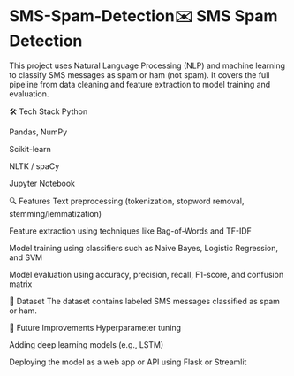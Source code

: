 # SMS-Spam-Detection✉️ SMS Spam Detection
This project uses Natural Language Processing (NLP) and machine learning to classify SMS messages as spam or ham (not spam). It covers the full pipeline from data cleaning and feature extraction to model training and evaluation.

🛠 Tech Stack
Python

Pandas, NumPy

Scikit-learn

NLTK / spaCy

Jupyter Notebook

🔍 Features
Text preprocessing (tokenization, stopword removal, stemming/lemmatization)

Feature extraction using techniques like Bag-of-Words and TF-IDF

Model training using classifiers such as Naive Bayes, Logistic Regression, and SVM

Model evaluation using accuracy, precision, recall, F1-score, and confusion matrix

📁 Dataset
The dataset contains labeled SMS messages classified as spam or ham.

🚀 Future Improvements
Hyperparameter tuning

Adding deep learning models (e.g., LSTM)

Deploying the model as a web app or API using Flask or Streamlit
